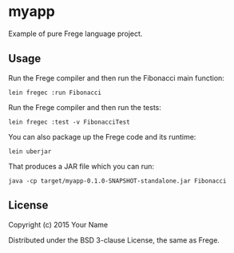 # myapp

Example of pure Frege language project.

## Usage

Run the Frege compiler and then run the Fibonacci main function:

    lein fregec :run Fibonacci

Run the Frege compiler and then run the tests:

    lein fregec :test -v FibonacciTest

You can also package up the Frege code and its runtime:

    lein uberjar

That produces a JAR file which you can run:

    java -cp target/myapp-0.1.0-SNAPSHOT-standalone.jar Fibonacci

## License

Copyright (c) 2015 Your Name

Distributed under the BSD 3-clause License, the same as Frege.
